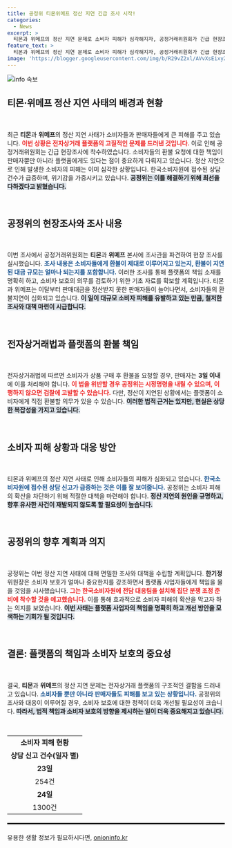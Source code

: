 ```yaml
---
title: 공정위 티몬위메프 정산 지연 긴급 조사 시작!
categories:
  - News
excerpt: >
  티몬과 위메프의 정산 지연 문제로 소비자 피해가 심각해지자, 공정거래위원회가 긴급 현장조사에 나섰습니다. 환불 책임 소지가 있는 플랫폼의 역할과 대금 미정산 실태를 파악하며, 소비자 보호를 위한 법적 책임 여부를 검토합니다. 소비자 상담 신고는 급증하고 있어, 이번 사태에 대한 우려가 커지고 있습니다.
feature_text: >
  티몬과 위메프의 정산 지연 문제로 소비자 피해가 심각해지자, 공정거래위원회가 긴급 현장조사에 나섰습니다. 환불 책임 소지가 있는 플랫폼의 역할과 대금 미정산 실태를 파악하며, 소비자 보호를 위한 법적 책임 여부를 검토합니다. 소비자 상담 신고는 급증하고 있어, 이번 사태에 대한 우려가 커지고 있습니다.
image: 'https://blogger.googleusercontent.com/img/b/R29vZ2xl/AVvXsEixyZcFfHzMRdzZMjFBmAUKJYCLCGyLL1o632UiGVXcaFdKo_bkvkuCioo0uUKlGfBVcT3P84aROyZIXSBEx3Aw5nCQ3pTgDom1WDC4m8eifvWiAmWEEVb4x6G_l8C0QH225ldMjyaFvpxGEBGNO37VmDTDMHGhJPq73UglMfDca1-0aw/s1600/blogspot.png'
---
```


<p><img src="https://blogger.googleusercontent.com/img/b/R29vZ2xl/AVvXsEixyZcFfHzMRdzZMjFBmAUKJYCLCGyLL1o632UiGVXcaFdKo_bkvkuCioo0uUKlGfBVcT3P84aROyZIXSBEx3Aw5nCQ3pTgDom1WDC4m8eifvWiAmWEEVb4x6G_l8C0QH225ldMjyaFvpxGEBGNO37VmDTDMHGhJPq73UglMfDca1-0aw/s1600/blogspot.png" alt="info 속보" /></p>

<h2 data-ke-size="size26">티몬·위메프 정산 지연 사태의 배경과 현황</h2>

<p data-ke-size="size16">&nbsp;</p>  

<p>최근 <b>티몬</b>과 <b>위메프</b>의 정산 지연 사태가 소비자들과 판매자들에게 큰 피해를 주고 있습니다. <b><span style="color: #ee2323;">이번 상황은 전자상거래 플랫폼의 고질적인 문제를 드러낸 것입니다.</span></b> 이로 인해 공정거래위원회는 긴급 현장조사에 착수하였습니다. 소비자들의 환불 요청에 대한 책임이 판매자뿐만 아니라 플랫폼에게도 있다는 점이 중요하게 다뤄지고 있습니다. 정산 지연으로 인해 발생한 소비자의 피해는 이미 심각한 상황입니다. 한국소비자원에 접수된 상담 건수가 급증하며, 위기감을 가중시키고 있습니다. <b><span style="background-color: #21538527;">공정위는 이를 해결하기 위해 최선을 다하겠다고 밝혔습니다.</span></b> </p>

<p data-ke-size="size16">&nbsp;</p>  

<h2 data-ke-size="size26">공정위의 현장조사와 조사 내용</h2>

<p data-ke-size="size16">&nbsp;</p>  

<p>이번 조사에서 공정거래위원회는 <b>티몬</b>과 <b>위메프</b> 본사에 조사관을 파견하여 현장 조사를 실시했습니다. <b><span style="color: #1a5490;">조사 내용은 소비자들에게 환불이 제대로 이루어지고 있는지, 환불이 지연된 대금 규모는 얼마나 되는지를 포함합니다.</span></b> 이러한 조사를 통해 플랫폼의 책임 소재를 명확히 하고, 소비자 보호의 의무를 검토하기 위한 기초 자료를 확보할 계획입니다. 티몬과 위메프는 이달부터 판매대금을 정산받지 못한 판매자들이 늘어나면서, 소비자들의 환불지연이 심화되고 있습니다. <b><span style="background-color: #21538527;">이 일이 대규모 소비자 피해를 유발하고 있는 만큼, 철저한 조사와 대책 마련이 시급합니다.</span></b> </p>

<p data-ke-size="size16">&nbsp;</p>  

<h2 data-ke-size="size26">전자상거래법과 플랫폼의 환불 책임</h2>

<p data-ke-size="size16">&nbsp;</p>  

<p>전자상거래법에 따르면 소비자가 상품 구매 후 환불을 요청할 경우, 판매자는 <b>3일 이내</b>에 이를 처리해야 합니다. <b><span style="color: #ee2323;">이 법을 위반할 경우 공정위는 시정명령을 내릴 수 있으며, 이행하지 않으면 검찰에 고발할 수 있습니다.</span></b> 다만, 정산이 지연된 상황에서는 플랫폼이 소비자에게 직접 환불할 의무가 있을 수 있습니다. <b><span style="background-color: #21538527;">이러한 법적 근거는 있지만, 현실은 상당한 복잡성을 가지고 있습니다.</span></b> </p>

<p data-ke-size="size16">&nbsp;</p>  

<h2 data-ke-size="size26">소비자 피해 상황과 대응 방안</h2>

<p data-ke-size="size16">&nbsp;</p>  

<p>티몬과 위메프의 정산 지연 사태로 인해 소비자들의 피해가 심화되고 있습니다. <b><span style="color: #1a5490;">한국소비자원에 접수된 상담 신고가 급증하는 것은 이를 잘 보여줍니다.</span></b> 공정위는 소비자 피해의 확산을 차단하기 위해 적절한 대책을 마련해야 합니다. <b><span style="background-color: #21538527;">정산 지연의 원인을 규명하고, 향후 유사한 사건이 재발되지 않도록 할 필요성이 높습니다.</span></b> </p>

<p data-ke-size="size16">&nbsp;</p>  

<h2 data-ke-size="size26">공정위의 향후 계획과 의지</h2>

<p data-ke-size="size16">&nbsp;</p>  

<p>공정위는 이번 정산 지연 사태에 대해 면밀한 조사와 대책을 수립할 계획입니다. <b>한기정</b> 위원장은 소비자 보호가 얼마나 중요한지를 강조하면서 플랫폼 사업자들에게 책임을 물을 것임을 시사했습니다. <b><span style="color: #ee2323;">그는 한국소비자원에 전담 대응팀을 설치해 집단 분쟁 조정 준비에 착수할 것을 예고했습니다.</span></b> 이를 통해 효과적으로 소비자 피해의 확산을 막고자 하는 의지를 보였습니다. <b><span style="background-color: #21538527;">이번 사태는 플랫폼 사업자의 책임을 명확히 하고 개선 방안을 모색하는 기회가 될 것입니다.</span></b> </p>

<p data-ke-size="size16">&nbsp;</p>  

<h2 data-ke-size="size26">결론: 플랫폼의 책임과 소비자 보호의 중요성</h2>

<p data-ke-size="size16">&nbsp;</p>  

<p>결국, <b>티몬</b>과 <b>위메프</b>의 정산 지연 문제는 전자상거래 플랫폼의 구조적인 결함을 드러내고 있습니다. <b><span style="color: #1a5490;">소비자들 뿐만 아니라 판매자들도 피해를 보고 있는 상황입니다.</span></b> 공정위의 조사와 대응이 이루어질 경우, 소비자 보호에 대한 정책이 더욱 개선될 필요성이 크습니다. <b><span style="background-color: #21538527;">따라서, 법적 책임과 소비자 보호의 방향을 제시하는 일이 더욱 중요해지고 있습니다.</span></b> </p>

<p data-ke-size="size16">&nbsp;</p>  

<table style="width: 100%; border-collapse: collapse;">
    <tbody>
        <tr>
            <td style="text-align: center; height: 17px;"><b>소비자 피해 현황</b></td>
        </tr>
        <tr>
            <td style="text-align: center; height: 17px;"><b>상담 신고 건수(일자 별)</b></td>
        </tr>
        <tr>
            <td style="text-align: center; height: 17px;"><b>23일</b></td>
        </tr>
        <tr>
            <td style="text-align: center; height: 17px;">254건</td>
        </tr>
        <tr>
            <td style="text-align: center; height: 17px;"><b>24일</b></td>
        </tr>
        <tr>
            <td style="text-align: center; height: 17px;">1300건</td>
        </tr>
    </tbody>
</table>

<hr style="border: 1px solid #000; margin-top: 20px; margin-bottom: 20px;">
유용한 생활 정보가 필요하시다면, <a href="https://onioninfo.kr" rel="dofollow">onioninfo.kr</a>



